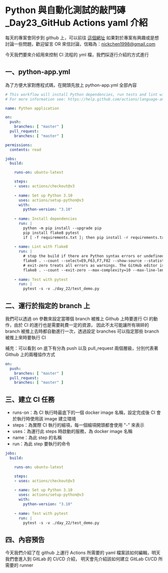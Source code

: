 # Python 與自動化測試的敲門磚_Day23_GitHub Actions yaml 介紹

每天的專案會同步到 github 上，可以前往 [這個網址](https://github.com/nickchen1998/2022_ithelp_marathon)
如果對於專案有興趣或是想討論一些問題，歡迎留言 OR 來信討論，信箱為：nickchen1998@gmail.com

今天我們要來介紹用來控制 CI 流程的 yml 檔，我們採逐行介紹的方式進行

## 一、python-app.yml
為了方便大家對應程式碼，在開頭先放上 python-app.yml 全部內容

```yaml
# This workflow will install Python dependencies, run tests and lint with a single version of Python
# For more information see: https://help.github.com/actions/language-and-framework-guides/using-python-with-github-actions

name: Python application

on:
  push:
    branches: [ "master" ]
  pull_request:
    branches: [ "master" ]

permissions:
  contents: read

jobs:
  build:

    runs-on: ubuntu-latest

    steps:
    - uses: actions/checkout@v3
      
    - name: Set up Python 3.10
      uses: actions/setup-python@v3
      with:
        python-version: "3.10"
        
    - name: Install dependencies
      run: |
        python -m pip install --upgrade pip
        pip install flake8 pytest
        if [ -f requirements.txt ]; then pip install -r requirements.txt; fi
        
    - name: Lint with flake8
      run: |
        # stop the build if there are Python syntax errors or undefined names
        flake8 . --count --select=E9,F63,F7,F82 --show-source --statistics
        # exit-zero treats all errors as warnings. The GitHub editor is 127 chars wide
        flake8 . --count --exit-zero --max-complexity=10 --max-line-length=127 --statistics
        
    - name: Test with pytest
      run: |
        pytest -s -v ./day_22/test_demo.py
```

## 二、運行於指定的 branch 上
我們可以透過 on 參數來設定當哪個 branch 被推上 Github 上時要進行 CI 的動作，由於 CI 的進行也是需要耗費一定的資源，
因此不太可能讓所有瑣碎的 branch 被推上去時都自動進行一次，透過設定 branches 可以指定那些 branch 被推上來時要執行 CI

補充：可以看到 on 底下有分為 push 以及 pull_request 兩個層級，分別代表著 Github 上的兩種協作方式
```yaml
on:
  push:
    branches: [ "master" ]
  pull_request:
    branches: [ "master" ]
```

## 三、建立 CI 任務
- runs-on：為 CI 執行時最底下的一個 docker image 名稱，設定完成後 CI 會於執行時使用該 image 建立環境
- steps：為實際 CI 執行的細項，每一個細項開頭都會使用 "-" 來表示
- uses：為運行此 steps 時啟動的服務，為 docker image 名稱
- name：為此 step 的名稱
- run：為此 step 要執行的命令
```yaml
jobs:
  build:

    runs-on: ubuntu-latest

    steps:
    - uses: actions/checkout@v3
      
    - name: Set up Python 3.10
      uses: actions/setup-python@v3
      with:
        python-version: "3.10"
    
    - name: Test with pytest
      run: |
        pytest -s -v ./day_22/test_demo.py
```

## 四、內容預告
今天我們介紹了在 github 上運行 Actions 所需要的 yaml 檔案該如何編輯，明天我們會進入到 GitLab 的 CI/CD 介紹，
明天會先介紹該如何建立 GitLab CI/CD 所需要的 runner
